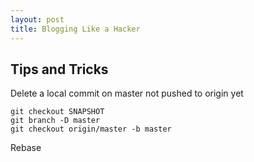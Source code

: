 ```yaml
---
layout: post
title: Blogging Like a Hacker
---
```


## Tips and Tricks

Delete a local commit on master not pushed to origin yet

    git checkout SNAPSHOT
    git branch -D master
    git checkout origin/master -b master

Rebase